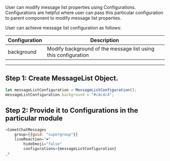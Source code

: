 
User can modify message list properties using Configurations. Configurations are helpful where user can pass this particular configuration to parent component to modify message list properties.

User can achieve message list configuration as follows:


| Configuration | Description | 
| ---- | ---- | 
| background | Modify background of the message list using this configuration | 


---

## Step 1: Create MessageList Object.


```javascript
let messageListConfiguration = MessageListConfiguration();
messageListConfiguration.background = "#c4c4c4";
```




## Step 2: Provide it to Configurations in the particular module


```javascript
<CometChatMessages 
    group={{guid: "supergroup"}} 
  	liveReaction="❤️" 
		hideEmoji="false"
		configurations={messageListConfiguration}
_>
```




